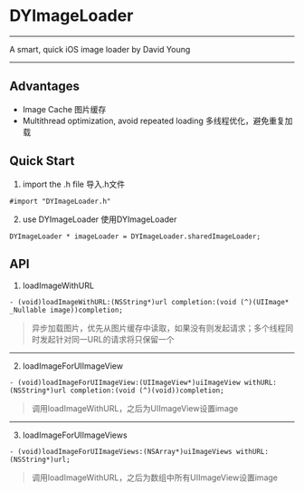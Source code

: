# DYImageLoader

---
A smart, quick iOS image loader
by David Young

---

## Advantages
- Image Cache    图片缓存
- Multithread optimization, avoid repeated loading    多线程优化，避免重复加载

## Quick Start
1. import the .h file    导入.h文件
```
#import "DYImageLoader.h"
```

2. use DYImageLoader    使用DYImageLoader
```
DYImageLoader * imageLoader = DYImageLoader.sharedImageLoader;
```


## API
1. loadImageWithURL
```
- (void)loadImageWithURL:(NSString*)url completion:(void (^)(UIImage* _Nullable image))completion;
```
>异步加载图片，优先从图片缓存中读取，如果没有则发起请求；多个线程同时发起针对同一URL的请求将只保留一个

---

2. loadImageForUIImageView
```
- (void)loadImageForUIImageView:(UIImageView*)uiImageView withURL:(NSString*)url completion:(void (^)(void))completion;
```
>调用loadImageWithURL，之后为UIImageView设置image

---

3. loadImageForUIImageViews
```
- (void)loadImageForUIImageViews:(NSArray*)uiImageViews withURL:(NSString*)url;
```
>调用loadImageWithURL，之后为数组中所有UIImageView设置image


